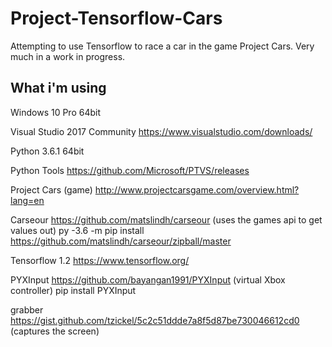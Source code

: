 # Project-Tensorflow-Cars

Attempting to use Tensorflow to race a car in the game Project Cars. Very much in a work in progress.

## What i'm using

Windows 10 Pro 64bit

Visual Studio 2017 Community https://www.visualstudio.com/downloads/

Python 3.6.1 64bit

Python Tools https://github.com/Microsoft/PTVS/releases

Project Cars (game) http://www.projectcarsgame.com/overview.html?lang=en

Carseour https://github.com/matslindh/carseour (uses the games api to get values out)
py -3.6 -m pip install https://github.com/matslindh/carseour/zipball/master

Tensorflow 1.2 https://www.tensorflow.org/

PYXInput https://github.com/bayangan1991/PYXInput (virtual Xbox controller) 
pip install PYXInput

grabber https://gist.github.com/tzickel/5c2c51ddde7a8f5d87be730046612cd0 (captures the screen)






